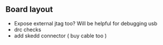 

## Board layout

* Expose external jtag too? Will be helpful for debugging usb
* drc checks
* add skedd connector ( buy cable too )

